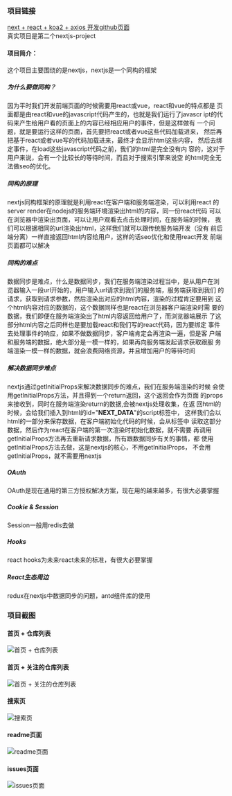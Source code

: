 ### 项目链接
[next + react + koa2 + axios 开发github页面](http://github.shuaiguo.me)
<br/>
真实项目是第二个nextjs-project
#### 项目简介：
这个项目主要围绕的是nextjs，nextjs是一个同构的框架
##### 为什么要做同构？
因为平时我们开发前端页面的时候需要用react或vue，react和vue的特点都是
页面都是由react和vue的javascript代码产生的，也就是我们运行了javascr
ipt的代码来产生给用户看的页面上的内容已经相应用户的事件，但是这样做有
一个问题，就是要运行这样的页面，首先要把react或者vue这些代码加载进来，
然后再把基于react或者vue写的代码加载进来，最终才会显示html这些内容，
然后去绑定事件，在load这些javascript代码之前，我们的html是完全没有内
容的，这对于用户来说，会有一个比较长的等待时间，而且对于搜索引擎来说空
的html完全无法做seo的优化。
##### 同构的原理
nextjs同构框架的原理就是利用react在客户端和服务端渲染，可以利用react
的server render在nodejs的服务端环境渲染出html的内容，同一份react代码
可以在浏览器中渲染出页面，可以让用户观看去点击处理时间，在服务端的时候，
我们可以根据相同的url渲染出html，这样我们就可以跟传统服务端开发（没有
前后端分离）一样直接返回html内容给用户，这样的话seo优化和使用react开发
前端页面都可以解决
##### 同构的难点
数据同步是难点，什么是数据同步，我们在服务端渲染过程当中，是从用户在浏
览器输入一段url开始的，用户输入url请求到我们的服务端，服务端获取到我们
的请求，获取到请求参数，然后渲染出对应的html内容，渲染的过程肯定要用到
这个html内容对应的数据的，这个数据同样也是react在浏览器客户端渲染时需
要的数据，我们即便在服务端渲染出了html内容返回给用户了，而浏览器端展示
了这部分html内容之后同样也是要加载react和我们写的react代码，因为要绑定
事件去处理事件的响应，如果不做数据同步，客户端肯定会再渲染一遍，但是客
户端和服务端的数据，绝大部分是一模一样的，如果再向服务端发起请求获取跟服
务端渲染一模一样的数据，就会浪费网络资源，并且增加用户的等待时间
##### 解决数据同步难点
nextjs通过getInitialProps来解决数据同步的难点，我们在服务端渲染的时候
会使用getInitialProps方法，并且得到一个return返回，这个返回会作为页面
的props来接收到，同时在服务端渲染return的数据,会被nextjs处理收集，在返
回html的时候，会给我们插入到html的id="__NEXT_DATA__"的script标签中，
这样我们会以html的一部分来保存数据，在客户端初始化代码的时候，会从标签中
读取这部分数据，然后作为react在客户端的第一次渲染时初始化数据，就不需要
再调用getInitialProps方法再去重新请求数据，所有跟数据同步有关的事情，都
使用getInitialProps方法去做，这是nextjs的核心，不用getInitialProps，
不会用getInitialProps，就不需要用nextjs
##### OAuth
OAuth是现在通用的第三方授权解决方案，现在用的越来越多，有很大必要掌握
##### Cookie & Session
Session一般用redis去做
##### Hooks
react hooks为未来react未来的标准，有很大必要掌握
##### React生态周边
redux在nextjs中数据同步的问题，antd组件库的使用
### 项目截图
#### 首页 + 仓库列表
![首页 + 仓库列表](http://cdn.shuaiguo.me/1.cangku.jpg)
#### 首页 + 关注的仓库列表
![首页 + 关注的仓库列表](http://cdn.shuaiguo.me/2.huanzhucangku.jpg)
#### 搜索页
![搜索页](http://cdn.shuaiguo.me/3.search.jpg)
#### readme页面
![readme页面](http://cdn.shuaiguo.me/4.readme.jpg)
#### issues页面
![issues页面](http://cdn.shuaiguo.me/5.issues.jpg)
